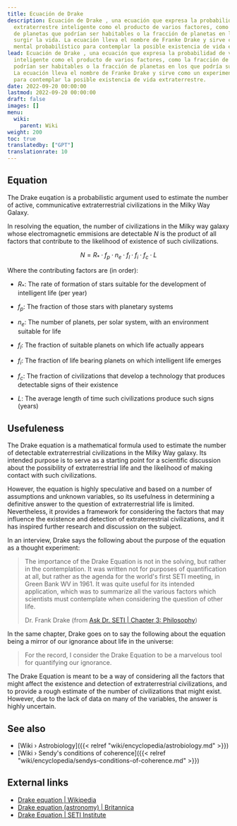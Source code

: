 ```yaml
---
title: Ecuación de Drake
description: Ecuación de Drake , una ecuación que expresa la probabilidad de vida
  extraterrestre inteligente como el producto de varios factores, como la fracción
  de planetas que podrían ser habitables o la fracción de planetas en los que podría
  surgir la vida. La ecuación lleva el nombre de Franke Drake y sirve como un experimento
  mental probabilístico para contemplar la posible existencia de vida extraterrestre.
lead: Ecuación de Drake , una ecuación que expresa la probabilidad de vida extraterrestre
  inteligente como el producto de varios factores, como la fracción de planetas que
  podrían ser habitables o la fracción de planetas en los que podría surgir la vida.
  La ecuación lleva el nombre de Franke Drake y sirve como un experimento mental probabilístico
  para contemplar la posible existencia de vida extraterrestre.
date: 2022-09-20 00:00:00
lastmod: 2022-09-20 00:00:00
draft: false
images: []
menu:
  wiki:
    parent: Wiki
weight: 200
toc: true
translatedby: ["GPT"]
translationrate: 10
---
```


## Equation

The Drake euqation is a probabilistic argument used to estimate the number of active, communicative extraterrestrial civilizations in the Milky Way Galaxy.

In resolving the equation, the number of civilizations in the Milky way galaxy whose electromagnetic emmisions are detectable $N$ is the product of all factors that contribute to the likelihood of existence of such civilizations.

$$
\begin{equation*}
   N = R_* \cdotp f_p \cdotp n_e \cdotp f_l \cdotp f_i \cdotp f_c \cdotp L
\end{equation*}
$$

Where the contributing factors are (in order):

- $R_*$: The rate of formation of stars suitable for the development of intelligent life (per year)

- $f_p$: The fraction of those stars with planetary systems

- $n_e$: The number of planets, per solar system, with an environment suitable for life

- $f_l$: The fraction of suitable planets on which life actually appears

- $f_i$: The fraction of life bearing planets on which intelligent life emerges

- $f_c$: The fraction of civilizations that develop a technology that produces detectable signs of their existence

- $L$: The average length of time such civilizations produce such signs (years)

## Usefuleness

The Drake equation is a mathematical formula used to estimate the number of detectable extraterrestrial civilizations in the Milky Way galaxy. Its intended purpose is to serve as a starting point for a scientific discussion about the possibility of extraterrestrial life and the likelihood of making contact with such civilizations.

However, the equation is highly speculative and based on a number of assumptions and unknown variables, so its usefulness in determining a definitive answer to the question of extraterrestrial life is limited. Nevertheless, it provides a framework for considering the factors that may influence the existence and detection of extraterrestrial civilizations, and it has inspired further research and discussion on the subject.

In an interview, Drake says the following about the purpose of the equation as a thought experiment:

> The importance of the Drake Equation is not in the solving, but rather in the contemplation. It was written not for purposes of quantification at all, but rather as the agenda for the world's first SETI meeting, in Green Bank WV in 1961. It was quite useful for its intended application, which was to summarize all the various factors which scientists must contemplate when considering the question of other life.
>
> Dr. Frank Drake (from [Ask Dr. SETI | Chapter 3: Philosophy](http://www.setileague.org/askdr/drake.htm))

In the same chapter, Drake goes on to say the following about the equation being a mirror of our ignorance about life in the universe:

> For the record, I consider the Drake Equation to be a marvelous tool for quantifying our ignorance.

The Drake Equation is meant to be a way of considering all the factors that might affect the existence and detection of extraterrestrial civilizations, and to provide a rough estimate of the number of civilizations that might exist. However, due to the lack of data on many of the variables, the answer is highly uncertain.

## See also

- [Wiki › Astrobiology]({{< relref "wiki/encyclopedia/astrobiology.md" >}})
- [Wiki › Sendy\'s conditions of coherence]({{< relref "wiki/encyclopedia/sendys-conditions-of-coherence.md" >}})

## External links

- [Drake equation | Wikipedia](https://en.wikipedia.org/wiki/Drake_equation)
- [Drake equation (astronomy) | Britannica](https://www.britannica.com/science/Drake-equation)
- [Drake Equation | SETI Institute](https://www.seti.org/drake-equation-index)
